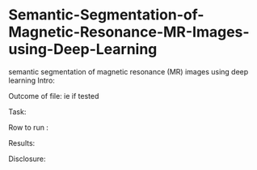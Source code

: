 # Semantic-Segmentation-of-Magnetic-Resonance-MR-Images-using-Deep-Learning
semantic segmentation of magnetic resonance (MR) images using deep learning
Intro:


Outcome of file: ie if tested


Task:


Row to run :


Results:


Disclosure:

